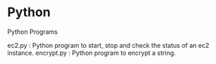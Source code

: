 # Python
Python Programs

ec2.py : Python program to start, stop and check the status of an ec2 instance.
encrypt.py : Python program to encrypt a string.

